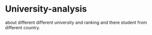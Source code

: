 # University-analysis
about different different university and ranking and there student from different country.

